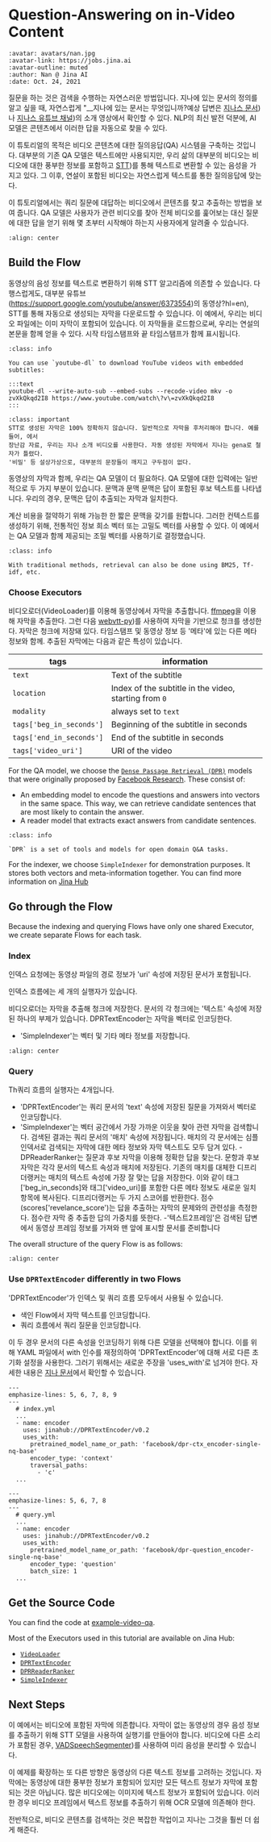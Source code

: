 # Question-Answering on in-Video Content

```{article-info}
:avatar: avatars/nan.jpg
:avatar-link: https://jobs.jina.ai
:avatar-outline: muted
:author: Nan @ Jina AI
:date: Oct. 24, 2021
```


질문을 하는 것은 검색을 수행하는 자연스러운 방법입니다. 지나에 있는 문서의 정의를 알고 싶을 때, 자연스럽게 "__지나에 있는 문서는 무엇입니까?예상 답변은 [지나스 문서](https://docs.jina.ai/))나 [지나스 유튜브 채널](https://www.youtube.com/c/JinaAI))의 소개 영상에서 확인할 수 있다. NLP의 최신 발전 덕분에, AI 모델은 콘텐츠에서 이러한 답을 자동으로 찾을 수 있다.

이 튜토리얼의 목적은 비디오 콘텐츠에 대한 질의응답(QA) 시스템을 구축하는 것입니다. 대부분의 기존 QA 모델은 텍스트에만 사용되지만, 우리 삶의 대부분의 비디오는 비디오에 대한 풍부한 정보를 포함하고 [STT](https://en.wikipedia.org/wiki/Speech_recognition))를 통해 텍스트로 변환할 수 있는 음성을 가지고 있다. 그 이후, 연설이 포함된 비디오는 자연스럽게 텍스트를 통한 질의응답에 맞는다.

이 튜토리얼에서는 쿼리 질문에 대답하는 비디오에서 콘텐츠를 찾고 추출하는 방법을 보여 줍니다.
QA 모델은 사용자가 관련 비디오를 찾아 전체 비디오를 훑어보는 대신 질문에 대한 답을 얻기 위해 몇 초부터 시작해야 하는지 사용자에게 알려줄 수 있습니다.

```{figure} ../../.github/images/tutorial-video-qa.gif
:align: center
```

## Build the Flow
동영상의 음성 정보를 텍스트로 변환하기 위해 STT 알고리즘에 의존할 수 있습니다. 다행스럽게도, 대부분
유튜브(https://support.google.com/youtube/answer/6373554)의 동영상?hl=en), STT를 통해 자동으로 생성되는 자막을 다운로드할 수 있습니다. 이 예에서, 우리는
비디오 파일에는 이미 자막이 포함되어 있습니다. 이 자막들을 로드함으로써, 우리는 연설의 본문을 함께 얻을 수 있다.
시작 타임스탬프와 끝 타임스탬프가 함께 표시됩니다.

```{admonition} Tips
:class: info

You can use `youtube-dl` to download YouTube videos with embedded subtitles:

:::text
youtube-dl --write-auto-sub --embed-subs --recode-video mkv -o zvXkQkqd2I8 https://www.youtube.com/watch\?v\=zvXkQkqd2I8
:::
```

```{admonition} Note
:class: important
STT로 생성된 자막은 100% 정확하지 않습니다. 일반적으로 자막을 후처리해야 합니다. 예를 들어, 에서
장난감 자료, 우리는 지나 소개 비디오를 사용한다. 자동 생성된 자막에서 지나는 gena로 철자가 틀렸다.
'비밀' 등 설상가상으로, 대부분의 문장들이 깨지고 구두점이 없다.
```

동영상의 자막과 함께, 우리는 QA 모델이 더 필요하다. QA 모델에 대한 입력에는 일반적으로 두 가지 부분이 있습니다.
문맥과 문맥 문맥은 답이 포함된 후보 텍스트를 나타냅니다. 우리의 경우, 문맥은 답이 추출되는 자막과 일치한다.

계산 비용을 절약하기 위해 가능한 한 짧은 문맥을 갖기를 원합니다. 그러한 컨텍스트를 생성하기 위해, 전통적인 정보 희소 벡터 또는 고밀도 벡터를 사용할 수 있다. 이 예에서는 QA 모델과 함께 제공되는 조밀 벡터를 사용하기로 결정했습니다.

```{admonition} Note
:class: info

With traditional methods, retrieval can also be done using BM25, Tf-idf, etc.
```

### Choose Executors
비디오로더(VideoLoader)를 이용해 동영상에서 자막을 추출합니다. [ffmpeg](https://www.ffmpeg.org/)을 이용해 자막을 추출한다.
그런 다음 [webvtt-py](https://github.com/glut23/webvtt-py))를 사용하여 자막을 기반으로 청크를 생성한다. 자막은 청크에 저장돼 있다.
타임스탬프 및 동영상 정보 등 '메타'에 있는 다른 메타 정보와 함께. 추출된 자막에는 다음과 같은 특성이 있습니다.

| tags | information |
| -- | ---- |
| `text` | Text of the subtitle |
| `location` | Index of the subtitle in the video, starting from `0` |
| `modality` | always set to `text` |
| `tags['beg_in_seconds']` | Beginning of the subtitle in seconds |
| `tags['end_in_seconds']` | End of the subtitle in seconds |
| `tags['video_uri']` | URI of the video |

For the QA model, we choose the [`Dense Passage Retrieval (DPR)`](https://huggingface.co/transformers/model_doc/dpr.html) models that were originally proposed by [Facebook Research](https://github.com/facebookresearch/DPR). These consist of:

- An embedding model to encode the questions and answers into vectors in the same space. This way, we can retrieve candidate sentences that are most likely to contain the answer. 
- A reader model that extracts exact answers from candidate sentences.

```{admonition} Note
:class: info

`DPR` is a set of tools and models for open domain Q&A tasks.
```

For the indexer, we choose `SimpleIndexer` for demonstration purposes. It stores both vectors and meta-information together. You can find more information on [Jina Hub](https://hub.jina.ai/executor/zb38xlt4)

## Go through the Flow
Because the indexing and querying Flows have only one shared Executor, we create separate Flows for each task.

### Index

인덱스 요청에는 동영상 파일의 경로 정보가 'uri' 속성에 저장된 문서가 포함됩니다.

인덱스 흐름에는 세 개의 실행자가 있습니다.

비디오로더는 자막을 추출해 청크에 저장한다. 문서의 각 청크에는 '텍스트' 속성에 저장된 하나의 부제가 있습니다.
DPRTextEncoder는 자막을 벡터로 인코딩한다.
- 'SimpleIndexer'는 벡터 및 기타 메타 정보를 저장합니다.

```{figure} ../../.github/images/tutorial-video-qa-flow-index.png
:align: center
```

### Query

Th쿼리 흐름의 실행자는 4개입니다.

- 'DPRTextEncoder'는 쿼리 문서의 'text' 속성에 저장된 질문을 가져와서 벡터로 인코딩합니다.
- 'SimpleIndexer'는 벡터 공간에서 가장 가까운 이웃을 찾아 관련 자막을 검색합니다. 검색된 결과는 쿼리 문서의 '매치' 속성에 저장됩니다. 매치의 각 문서에는 심플인덱서로 검색되는 자막에 대한 메타 정보와 자막 텍스트도 모두 담겨 있다.
-DPReaderRanker는 질문과 후보 자막을 이용해 정확한 답을 찾는다. 문항과 후보 자막은 각각 문서의 텍스트 속성과 매치에 저장된다. 기존의 매치를 대체한 디프리더랭커는 매치의 텍스트 속성에 가장 잘 맞는 답을 저장한다. 이와 같이 태그['beg_in_seconds]와 태그['video_uri]를 포함한 다른 메타 정보도 새로운 일치 항목에 복사된다. 디프리더랭커는 두 가지 스코어를 반환한다. 점수(scores['revelance_score')는 답을 추출하는 자막의 문제와의 관련성을 측정한다. 점수란 자막 중 추출한 답의 가중치를 뜻한다.
-'텍스트2프레임'은 검색된 답변에서 동영상 프레임 정보를 가져와 맨 앞에 표시할 문서를 준비합니다
 
The overall structure of the query Flow is as follows:

```{figure} ../../.github/images/tutorial-video-qa-flow-query.png
:align: center
```

### Use `DPRTextEncoder` differently in two Flows

'DPRTextEncoder'가 인덱스 및 쿼리 흐름 모두에서 사용될 수 있습니다.

- 색인 Flow에서 자막 텍스트를 인코딩합니다.
- 쿼리 흐름에서 쿼리 질문을 인코딩합니다.

이 두 경우 문서의 다른 속성을 인코딩하기 위해 다른 모델을 선택해야 합니다. 이를 위해 YAML 파일에서 with 인수를 재정의하여 'DPRTextEncoder'에 대해 서로 다른 초기화 설정을 사용한다. 그러기 위해서는 새로운 주장을 'uses_with'로 넘겨야 한다. 자세한 내용은 [지나 문서](https://docs.jina.ai/fundamentals/flow/add-exec-to-flow/#pature-with-configuration)에서 확인할 수 있습니다.

```{code-block} YAML
---
emphasize-lines: 5, 6, 7, 8, 9
---
  # index.yml
  ... 
  - name: encoder
    uses: jinahub://DPRTextEncoder/v0.2
    uses_with:
      pretrained_model_name_or_path: 'facebook/dpr-ctx_encoder-single-nq-base'
      encoder_type: 'context'
      traversal_paths:
        - 'c'
  ...
```

```{code-block} YAML
---
emphasize-lines: 5, 6, 7, 8
---
  # query.yml
  ... 
  - name: encoder
    uses: jinahub://DPRTextEncoder/v0.2
    uses_with:
      pretrained_model_name_or_path: 'facebook/dpr-question_encoder-single-nq-base'
      encoder_type: 'question'
      batch_size: 1
  ...
```

## Get the Source Code

You can find the code at [example-video-qa](https://github.com/jina-ai/example-video-qa).

Most of the Executors used in this tutorial are available on Jina Hub:

- [`VideoLoader`](https://hub.jina.ai/executor/i6gp4vwu)
- [`DPRTextEncoder`](https://hub.jina.ai/executor/awl0jxog)
- [`DPRReaderRanker`](https://hub.jina.ai/executor/gzhiwmgg)
- [`SimpleIndexer`](https://hub.jina.ai/executor/zb38xlt4)


## Next Steps

이 예에서는 비디오에 포함된 자막에 의존합니다. 자막이 없는 동영상의 경우 음성 정보를 추출하기 위해 STT 모델을 사용하여 실행기를 만들어야 합니다. 비디오에 다른 소리가 포함된 경우, [VADSpeechSegmenter](https://hub.jina.ai/executor/9sohw4wi))를 사용하여 미리 음성을 분리할 수 있습니다.

이 예제를 확장하는 또 다른 방향은 동영상의 다른 텍스트 정보를 고려하는 것입니다. 자막에는 동영상에 대한 풍부한 정보가 포함되어 있지만 모든 텍스트 정보가 자막에 포함되는 것은 아닙니다. 많은 비디오에는 이미지에 텍스트 정보가 포함되어 있습니다. 이러한 경우 비디오 프레임에서 텍스트 정보를 추출하기 위해 OCR 모델에 의존해야 한다.

전반적으로, 비디오 콘텐츠를 검색하는 것은 복잡한 작업이고 지나는 그것을 훨씬 더 쉽게 해준다.
